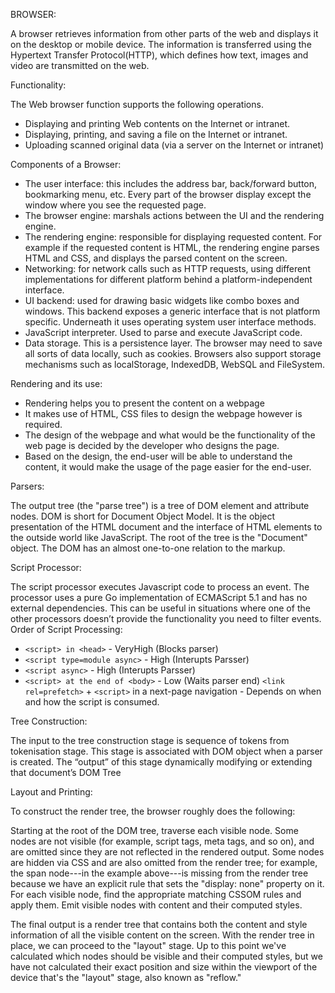 

BROWSER:

A browser retrieves information from other parts of the web and displays it on the desktop or mobile device. The information is transferred using the Hypertext Transfer Protocol(HTTP), which defines how text, images and video are transmitted on the web.

Functionality:

The Web browser function supports the following operations.
- Displaying and printing Web contents on the Internet or intranet.
- Displaying, printing, and saving a file on the Internet or intranet.
- Uploading scanned original data (via a server on the Internet or intranet)

Components of a Browser:

- The user interface: this includes the address bar, back/forward button, bookmarking menu, etc. Every part of the browser display except the window where you see the requested page.
- The browser engine: marshals actions between the UI and the rendering engine.
- The rendering engine: responsible for displaying requested content. For example if the requested content is HTML, the rendering engine parses HTML and CSS, and displays the parsed content on the screen.
- Networking: for network calls such as HTTP requests, using different implementations for different platform behind a platform-independent interface.
- UI backend: used for drawing basic widgets like combo boxes and windows. This backend exposes a generic interface that is not platform specific. Underneath it uses operating system user interface methods.
- JavaScript interpreter. Used to parse and execute JavaScript code.
- Data storage. This is a persistence layer. The browser may need to save all sorts of data locally, such as cookies. Browsers also support storage mechanisms such as localStorage, IndexedDB, WebSQL and FileSystem.


Rendering and its use:

- Rendering helps you to present the content on a webpage
- It makes use of HTML, CSS files to design the webpage however is required.
- The design of the webpage and what would be the functionality of the web page is decided by the developer who designs the page.
- Based on the design, the end-user will be able to understand the content, it would make the usage of the page easier for the end-user.

Parsers:

The output tree (the "parse tree") is a tree of DOM element and attribute nodes. DOM is short for Document Object Model. It is the object presentation of the HTML document and the interface of HTML elements to the outside world like JavaScript. The root of the tree is the "Document" object. The DOM has an almost one-to-one relation to the markup.

Script Processor:

The script processor executes Javascript code to process an event. The processor uses a pure Go implementation of ECMAScript 5.1 and has no external dependencies. This can be useful in situations where one of the other processors doesn’t provide the functionality you need to filter events.
Order of Script Processing:

- `<script> in <head>` - VeryHigh (Blocks parser)
- `<script type=module async>` - High (Interupts Parsser)
- `<script async>` - High (Interupts Parsser)
- `<script> at the end of <body>` - Low (Waits parser end)
`<link rel=prefetch>` + `<script>` in a next-page navigation - Depends on when and how the script is consumed.



Tree Construction:

The input to the tree construction stage is sequence of tokens from tokenisation stage. This stage is associated with DOM object when a parser is created. The “output” of this stage dynamically modifying or extending that document’s DOM Tree

Layout and Printing:

To construct the render tree, the browser roughly does the following:

Starting at the root of the DOM tree, traverse each visible node.
Some nodes are not visible (for example, script tags, meta tags, and so on), and are omitted since they are not reflected in the rendered output.
Some nodes are hidden via CSS and are also omitted from the render tree; for example, the span node---in the example above---is missing from the render tree because we have an explicit rule that sets the "display: none" property on it.
For each visible node, find the appropriate matching CSSOM rules and apply them.
Emit visible nodes with content and their computed styles.

The final output is a render tree that contains both the content and style information of all the visible content on the screen. With the render tree in place, we can proceed to the "layout" stage.
Up to this point we've calculated which nodes should be visible and their computed styles, but we have not calculated their exact position and size within the viewport of the device that's the "layout" stage, also known as "reflow."
